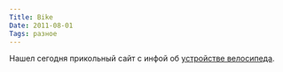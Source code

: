 ```yaml
---
Title: Bike
Date: 2011-08-01
Tags: разное
---
```


Нашел сегодня прикольный сайт с инфой об [устройстве велосипеда](http://bike-repair.ru/).
